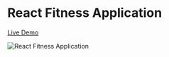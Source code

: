 # React Fitness Application
[Live Demo](https://exercise-app-beige.vercel.app/)

![React Fitness Application](https://i.ibb.co/Yt9spGc/image.png) 
